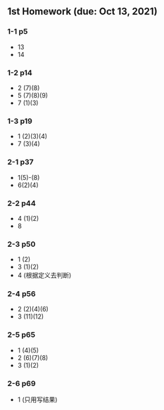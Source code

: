 ## 1st Homework (due: Oct 13, 2021)
### 1-1 p5
* 13
* 14
### 1-2 p14
* 2 (7)(8)
* 5 (7)(8)(9)
* 7 (1)(3)
### 1-3 p19
* 1 (2)(3)(4)
* 7 (3)(4)
### 2-1 p37
* 1(5)-(8)
* 6(2)(4)
### 2-2 p44
* 4 (1)(2)
* 8
### 2-3 p50
* 1 (2)
* 3 (1)(2)
* 4 (根据定义去判断)
### 2-4 p56
* 2 (2)(4)(6)
* 3 (11)(12)
### 2-5 p65
* 1 (4)(5)
* 2 (6)(7)(8)
* 3 (1)(2)
### 2-6 p69
* 1 (只用写结果)